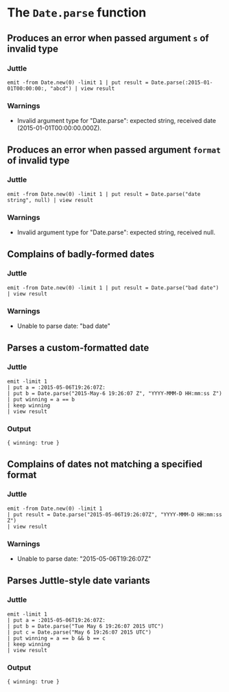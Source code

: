 # The `Date.parse` function

## Produces an error when passed argument `s` of invalid type

### Juttle

    emit -from Date.new(0) -limit 1 | put result = Date.parse(:2015-01-01T00:00:00:, "abcd") | view result

### Warnings

  * Invalid argument type for "Date.parse": expected string, received date (2015-01-01T00:00:00.000Z).

## Produces an error when passed argument `format` of invalid type

### Juttle

    emit -from Date.new(0) -limit 1 | put result = Date.parse("date string", null) | view result

### Warnings

  * Invalid argument type for "Date.parse": expected string, received null.

## Complains of badly-formed dates

### Juttle

    emit -from Date.new(0) -limit 1 | put result = Date.parse("bad date") | view result

### Warnings

  * Unable to parse date: "bad date"


## Parses a custom-formatted date

### Juttle

    emit -limit 1
    | put a = :2015-05-06T19:26:07Z:
    | put b = Date.parse("2015-May-6 19:26:07 Z", "YYYY-MMM-D HH:mm:ss Z")
    | put winning = a == b
    | keep winning
    | view result

### Output

    { winning: true }

## Complains of dates not matching a specified format

### Juttle

    emit -from Date.new(0) -limit 1
    | put result = Date.parse("2015-05-06T19:26:07Z", "YYYY-MMM-D HH:mm:ss Z")
    | view result

### Warnings

  * Unable to parse date: "2015-05-06T19:26:07Z"


## Parses Juttle-style date variants

### Juttle

    emit -limit 1
    | put a = :2015-05-06T19:26:07Z:
    | put b = Date.parse("Tue May 6 19:26:07 2015 UTC")
    | put c = Date.parse("May 6 19:26:07 2015 UTC")
    | put winning = a == b && b == c
    | keep winning
    | view result

### Output

    { winning: true }
